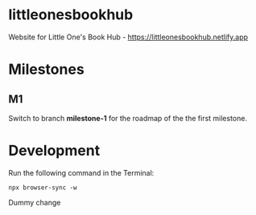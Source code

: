 # littleonesbookhub
Website for Little One's Book Hub - https://littleonesbookhub.netlify.app

# Milestones

## M1

Switch to branch **milestone-1** for the roadmap of the the first milestone.

# Development

Run the following command in the Terminal:

```
npx browser-sync -w
```
Dummy change
